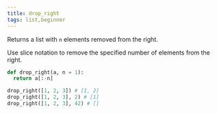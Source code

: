 ```yaml
---
title: drop_right
tags: list,beginner
---
```


Returns a list with `n` elements removed from the right.

Use slice notation to remove the specified number of elements from the right.

```py
def drop_right(a, n = 1):
  return a[:-n]
```

```py
drop_right([1, 2, 3]) # [1, 2]
drop_right([1, 2, 3], 2) # [1]
drop_right([1, 2, 3], 42) # []
```
